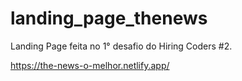 # landing_page_thenews
Landing Page feita no 1° desafio do Hiring Coders #2.

https://the-news-o-melhor.netlify.app/
